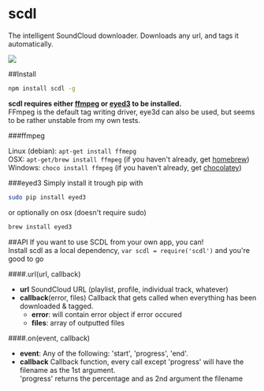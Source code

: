 # scdl
The intelligent SoundCloud downloader. Downloads any url, and tags it automatically.

![](https://i.imgur.com/pXpfrEu.png)

##Install  

```bash
npm install scdl -g
```

**scdl requires either [ffmpeg](https://www.ffmpeg.org/) or [eyed3](http://eyed3.nicfit.net/) to be installed.**  
FFmpeg is the default tag writing driver, eye3d can also be used, but seems to be rather unstable from my own tests.

###ffmpeg  

Linux (debian): `apt-get install ffmepg`  
OSX: `apt-get/brew install ffmpeg` (if you haven't already, get [homebrew](http://brew.sh))    
Windows: `choco install ffmpeg` (if you haven't already, get [chocolatey](https://chocolatey.org/))   

###eyed3
Simply install it trough pip with
```bash
sudo pip install eyed3
```
or optionally on osx (doesn't require sudo)
```bash
brew install eyed3
```

##API
If you want to use SCDL from your own app, you can!  
Install scdl as a local dependency, `var scdl = require('scdl')` and you're good to go

####.url(url, callback)  
- **url** SoundCloud URL (playlist, profile, individual track, whatever)
- **callback**(error, files) Callback that gets called when everything has been downloaded & tagged.  
  - **error**: will contain error object if error occured
  - **files**: array of outputted files

####.on(event, callback)  
- **event**: Any of the following: 'start', 'progress', 'end'.  
- **callback** Callback function, every call except 'progress' will have the filename as the 1st argument.  
  'progress' returns the percentage and as 2nd argument the filename  
